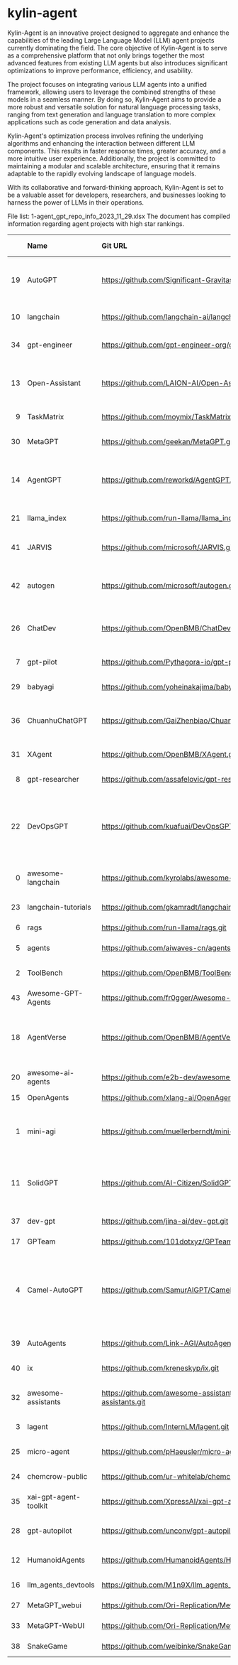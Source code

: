 # kylin-agent
Kylin-Agent is an innovative project designed to aggregate and enhance the capabilities of the leading Large Language Model (LLM) agent projects currently dominating the field. The core objective of Kylin-Agent is to serve as a comprehensive platform that not only brings together the most advanced features from existing LLM agents but also introduces significant optimizations to improve performance, efficiency, and usability.

The project focuses on integrating various LLM agents into a unified framework, allowing users to leverage the combined strengths of these models in a seamless manner. By doing so, Kylin-Agent aims to provide a more robust and versatile solution for natural language processing tasks, ranging from text generation and language translation to more complex applications such as code generation and data analysis.

Kylin-Agent's optimization process involves refining the underlying algorithms and enhancing the interaction between different LLM components. This results in faster response times, greater accuracy, and a more intuitive user experience. Additionally, the project is committed to maintaining a modular and scalable architecture, ensuring that it remains adaptable to the rapidly evolving landscape of language models.

With its collaborative and forward-thinking approach, Kylin-Agent is set to be a valuable asset for developers, researchers, and businesses looking to harness the power of LLMs in their operations.

File list:
1-agent_gpt_repo_info_2023_11_29.xlsx
The document has compiled information regarding agent projects with high star rankings.

|    | Name                  | Git URL                                                      |   Stars | Description                                                                                                                                                                                                                                                           |   Watches |   Forks | License                                        | Readme URL                                                                   | Documentation URL   | Languages                                                                                                                              | Contributors                                                                    | Created At           | Last Updated         | Latest Release   |
|---:|:----------------------|:-------------------------------------------------------------|--------:|:----------------------------------------------------------------------------------------------------------------------------------------------------------------------------------------------------------------------------------------------------------------------|----------:|--------:|:-----------------------------------------------|:-----------------------------------------------------------------------------|:--------------------|:---------------------------------------------------------------------------------------------------------------------------------------|:--------------------------------------------------------------------------------|:---------------------|:---------------------|:-----------------|
| 19 | AutoGPT               | https://github.com/Significant-Gravitas/AutoGPT.git          |  155478 | AutoGPT is the vision of accessible AI for everyone_ to use and to build on. Our mission is to provide the tools_ so that you can focus on what matters.                                                                                                              |    155478 |   38639 | MIT License                                    | https://github.com/Significant-Gravitas/AutoGPT/blob/master/README.md        | None                | JavaScript_Python_Jupyter Notebook_Dart_C++_TypeScript_CMake_HTML_Shell_Dockerfile_Ruby_Jinja_Swift_C_CSS_Batchfile_Kotlin_Objective-C | https://api.github.com/repos/Significant-Gravitas/AutoGPT/contributors          | 2023-03-16T09:21:07Z | 2023-12-27T09:46:45Z | autogpt-v0.5.0   |
| 10 | langchain             | https://github.com/langchain-ai/langchain.git                |   72217 | ⚡ Building applications with LLMs through composability ⚡                                                                                                                                                                                                           |     72217 |   10770 | MIT License                                    | https://github.com/langchain-ai/langchain/blob/master/README.md              | None                | Python_Jupyter Notebook_MDX_Makefile_Shell_XSLT_HTML_Dockerfile_TeX_JavaScript                                                         | https://api.github.com/repos/langchain-ai/langchain/contributors                | 2022-10-17T02:58:36Z | 2023-12-27T09:48:21Z | v0.0.352         |
| 34 | gpt-engineer          | https://github.com/gpt-engineer-org/gpt-engineer.git         |   47769 | Specify what you want it to build_ the AI asks for clarification_ and then builds it.                                                                                                                                                                                 |     47769 |    7768 | MIT License                                    | https://github.com/gpt-engineer-org/gpt-engineer/blob/main/README.md         | None                | Python_Makefile_Shell_Dockerfile                                                                                                       | https://api.github.com/repos/gpt-engineer-org/gpt-engineer/contributors         | 2023-04-29T12:52:15Z | 2023-12-27T09:08:19Z | v.0.2.5          |
| 13 | Open-Assistant        | https://github.com/LAION-AI/Open-Assistant.git               |   36038 | OpenAssistant is a chat-based assistant that understands tasks_ can interact with third-party systems_ and retrieve information dynamically to do so.                                                                                                                 |     36038 |    3262 | Apache License 2.0                             | https://github.com/LAION-AI/Open-Assistant/blob/main/README.md               | None                | Python_TypeScript_JavaScript_Shell_Mako_HTML_Dockerfile_CSS                                                                            | https://api.github.com/repos/LAION-AI/Open-Assistant/contributors               | 2022-12-13T05:24:17Z | 2023-12-27T09:41:39Z | v0.0.4-alpha2    |
|  9 | TaskMatrix            | https://github.com/moymix/TaskMatrix.git                     |   34380 |                                                                                                                                                                                                                                                                       |     34380 |    3370 | Other                                          | https://github.com/moymix/TaskMatrix/blob/main/README.md                     | None                | Python_HTML_Dockerfile                                                                                                                 | https://api.github.com/repos/moymix/TaskMatrix/contributors                     | 2023-03-02T09:04:28Z | 2023-12-27T09:41:40Z | None             |
| 30 | MetaGPT               | https://github.com/geekan/MetaGPT.git                        |   32855 | 🌟 The Multi-Agent Framework: Given one line Requirement_ return PRD_ Design_ Tasks_ Repo                                                                                                                                                                             |     32855 |    3869 | MIT License                                    | https://github.com/geekan/MetaGPT/blob/main/README.md                        | None                | Python_Dockerfile_Shell                                                                                                                | https://api.github.com/repos/geekan/MetaGPT/contributors                        | 2023-06-30T09:04:55Z | 2023-12-27T09:50:55Z | v0.5.2           |
| 14 | AgentGPT              | https://github.com/reworkd/AgentGPT.git                      |   28129 | 🤖 Assemble_ configure_ and deploy autonomous AI Agents in your browser.                                                                                                                                                                                              |     28129 |    9097 | GNU General Public License v3.0                | https://github.com/reworkd/AgentGPT/blob/main/README.md                      | None                | TypeScript_Python_JavaScript_MDX_CSS_Shell_Dockerfile_Batchfile                                                                        | https://api.github.com/repos/reworkd/AgentGPT/contributors                      | 2023-04-07T02:29:19Z | 2023-12-27T07:48:14Z | v.1.0.0          |
| 21 | llama_index           | https://github.com/run-llama/llama_index.git                 |   25788 | LlamaIndex (formerly GPT Index) is a data framework for your LLM applications                                                                                                                                                                                         |     25788 |    3251 | MIT License                                    | https://github.com/run-llama/llama_index/blob/main/README.md                 | None                | Python_Jupyter Notebook_Shell_Makefile                                                                                                 | https://api.github.com/repos/run-llama/llama_index/contributors                 | 2022-11-02T04:24:54Z | 2023-12-27T09:41:26Z | v0.9.22          |
| 41 | JARVIS                | https://github.com/microsoft/JARVIS.git                      |   22331 | JARVIS_ a system to connect LLMs with ML community. Paper: https://arxiv.org/pdf/2303.17580.pdf                                                                                                                                                                       |     22331 |    1930 | MIT License                                    | https://github.com/microsoft/JARVIS/blob/main/README.md                      | None                | Python_Vue_TypeScript_JavaScript_PowerShell_Shell_CSS_HTML                                                                             | https://api.github.com/repos/microsoft/JARVIS/contributors                      | 2023-03-30T02:57:12Z | 2023-12-27T07:37:22Z | None             |
| 42 | autogen               | https://github.com/microsoft/autogen.git                     |   18909 | Enable Next-Gen Large Language Model Applications. Join our Discord: https://discord.gg/pAbnFJrkgZ                                                                                                                                                                    |     18909 |    2349 | Creative Commons Attribution 4.0 International | https://github.com/microsoft/autogen/blob/main/README.md                     | None                | Jupyter Notebook_Python_MDX_JavaScript_CSS_Dockerfile                                                                                  | https://api.github.com/repos/microsoft/autogen/contributors                     | 2023-08-18T11:43:45Z | 2023-12-27T09:53:08Z | v0.2.2           |
| 26 | ChatDev               | https://github.com/OpenBMB/ChatDev.git                       |   18593 | Create Customized Software using Natural Language Idea (through LLM-powered Multi-Agent Collaboration)                                                                                                                                                                |     18593 |    2269 | Apache License 2.0                             | https://github.com/OpenBMB/ChatDev/blob/main/README.md                       | None                | Shell_Python_JavaScript_CSS_HTML_Dockerfile                                                                                            | https://api.github.com/repos/OpenBMB/ChatDev/contributors                       | 2023-08-28T02:18:13Z | 2023-12-27T09:41:33Z | v1.1.2           |
|  7 | gpt-pilot             | https://github.com/Pythagora-io/gpt-pilot.git                |   18198 | Dev tool that writes scalable apps from scratch while the developer oversees the implementation                                                                                                                                                                       |     18198 |    1496 | MIT License                                    | https://github.com/Pythagora-io/gpt-pilot/blob/main/README.md                | None                | Python_JavaScript_Dockerfile                                                                                                           | https://api.github.com/repos/Pythagora-io/gpt-pilot/contributors                | 2023-08-16T11:56:07Z | 2023-12-27T09:49:21Z | None             |
| 29 | babyagi               | https://github.com/yoheinakajima/babyagi.git                 |   18174 |                                                                                                                                                                                                                                                                       |     18174 |    2456 | MIT License                                    | https://github.com/yoheinakajima/babyagi/blob/main/README.md                 | None                | Python_JavaScript_CSS_HTML_Dockerfile                                                                                                  | https://api.github.com/repos/yoheinakajima/babyagi/contributors                 | 2023-04-03T00:40:27Z | 2023-12-27T09:27:13Z | None             |
| 36 | ChuanhuChatGPT        | https://github.com/GaiZhenbiao/ChuanhuChatGPT.git            |   13906 | GUI for ChatGPT API and many LLMs. Supports agents_ file-based QA_ GPT finetuning and query with web search. All with a neat UI.                                                                                                                                      |     13906 |    2176 | GNU General Public License v3.0                | https://github.com/GaiZhenbiao/ChuanhuChatGPT/blob/main/README.md            | None                | Python_JavaScript_CSS_HTML_Shell_Dockerfile_Batchfile                                                                                  | https://api.github.com/repos/GaiZhenbiao/ChuanhuChatGPT/contributors            | 2023-03-02T13:37:13Z | 2023-12-27T09:49:24Z | 20231223         |
| 31 | XAgent                | https://github.com/OpenBMB/XAgent.git                        |    6442 | An Autonomous LLM Agent for Complex Task Solving                                                                                                                                                                                                                      |      6442 |     616 | Apache License 2.0                             | https://github.com/OpenBMB/XAgent/blob/main/README.md                        | None                | Python_Vue_TypeScript_CSS_Dockerfile_Shell_JavaScript_HTML                                                                             | https://api.github.com/repos/OpenBMB/XAgent/contributors                        | 2023-10-16T03:44:57Z | 2023-12-27T09:30:32Z | v1.0.0           |
|  8 | gpt-researcher        | https://github.com/assafelovic/gpt-researcher.git            |    6235 | GPT based autonomous agent that does online comprehensive research on any given topic                                                                                                                                                                                 |      6235 |     726 | MIT License                                    | https://github.com/assafelovic/gpt-researcher/blob/master/README.md          | None                | Python_JavaScript_HTML_CSS_Dockerfile                                                                                                  | https://api.github.com/repos/assafelovic/gpt-researcher/contributors            | 2023-05-12T10:33:54Z | 2023-12-27T07:35:30Z | v0.1.1           |
| 22 | DevOpsGPT             | https://github.com/kuafuai/DevOpsGPT.git                     |    6093 | Multi agent system for AI-driven software development. Combine LLM with DevOps tools to convert natural language requirements into working software. Supports any development language and extends the existing code.                                                 |      6093 |     769 | Other                                          | https://github.com/kuafuai/DevOpsGPT/blob/master/README.md                   | None                | HTML_JavaScript_Python_Less_CSS_Smarty_Shell_Batchfile_Dockerfile_Mako                                                                 | https://api.github.com/repos/kuafuai/DevOpsGPT/contributors                     | 2023-07-12T08:12:04Z | 2023-12-27T06:56:22Z | v0.6.20          |
|  0 | awesome-langchain     | https://github.com/kyrolabs/awesome-langchain.git            |    5855 | 😎 Awesome list of tools and projects with the awesome LangChain framework                                                                                                                                                                                            |      5855 |     385 | Creative Commons Zero v1.0 Universal           | https://github.com/kyrolabs/awesome-langchain/blob/main/README.md            | None                |                                                                                                                                        | https://api.github.com/repos/kyrolabs/awesome-langchain/contributors            | 2023-02-28T20:25:33Z | 2023-12-27T09:43:09Z | None             |
| 23 | langchain-tutorials   | https://github.com/gkamradt/langchain-tutorials.git          |    5602 | Overview and tutorial of the LangChain Library                                                                                                                                                                                                                        |      5602 |    1689 | None                                           | https://github.com/gkamradt/langchain-tutorials/blob/main/README.md          | None                | Jupyter Notebook_Python_Shell                                                                                                          | https://api.github.com/repos/gkamradt/langchain-tutorials/contributors          | 2023-02-13T18:24:18Z | 2023-12-27T02:29:45Z | None             |
|  6 | rags                  | https://github.com/run-llama/rags.git                        |    5180 | Build ChatGPT over your data_ all with natural language                                                                                                                                                                                                               |      5180 |     625 | MIT License                                    | https://github.com/run-llama/rags/blob/main/README.md                        | None                | Python_Makefile                                                                                                                        | https://api.github.com/repos/run-llama/rags/contributors                        | 2023-11-16T07:49:44Z | 2023-12-27T08:47:24Z | None             |
|  5 | agents                | https://github.com/aiwaves-cn/agents.git                     |    4149 | An Open-source Framework for Autonomous Language Agents                                                                                                                                                                                                               |      4149 |     301 | Apache License 2.0                             | https://github.com/aiwaves-cn/agents/blob/master/README.md                   | None                | Python                                                                                                                                 | https://api.github.com/repos/aiwaves-cn/agents/contributors                     | 2023-07-18T02:01:03Z | 2023-12-26T18:07:19Z | None             |
|  2 | ToolBench             | https://github.com/OpenBMB/ToolBench.git                     |    3898 | An open platform for training_ serving_ and evaluating large language model for tool learning.                                                                                                                                                                        |      3898 |     330 | Apache License 2.0                             | https://github.com/OpenBMB/ToolBench/blob/master/README.md                   | None                | Python_Shell                                                                                                                           | https://api.github.com/repos/OpenBMB/ToolBench/contributors                     | 2023-05-28T03:46:17Z | 2023-12-27T08:46:05Z | None             |
| 43 | Awesome-GPT-Agents    | https://github.com/fr0gger/Awesome-GPT-Agents.git            |    3494 | A curated list of GPT agents for cybersecurity                                                                                                                                                                                                                        |      3494 |     343 | Apache License 2.0                             | https://github.com/fr0gger/Awesome-GPT-Agents/blob/main/README.md            | None                |                                                                                                                                        | https://api.github.com/repos/fr0gger/Awesome-GPT-Agents/contributors            | 2023-11-11T02:30:01Z | 2023-12-27T01:23:09Z | None             |
| 18 | AgentVerse            | https://github.com/OpenBMB/AgentVerse.git                    |    3188 | 🤖 AgentVerse 🪐 is designed to facilitate the deployment of multiple LLM-based agents in various applications_ which primarily provides two frameworks: task-solving and simulation                                                                                  |      3188 |     289 | Apache License 2.0                             | https://github.com/OpenBMB/AgentVerse/blob/main/README.md                    | None                | JavaScript_TypeScript_Python_Yacc_Shell_Batchfile                                                                                      | https://api.github.com/repos/OpenBMB/AgentVerse/contributors                    | 2023-05-06T01:43:19Z | 2023-12-27T07:30:46Z | v0.1.8.1         |
| 20 | awesome-ai-agents     | https://github.com/e2b-dev/awesome-ai-agents.git             |    3155 | A list of AI autonomous agents                                                                                                                                                                                                                                        |      3155 |     231 | None                                           | https://github.com/e2b-dev/awesome-ai-agents/blob/main/README.md             | None                |                                                                                                                                        | https://api.github.com/repos/e2b-dev/awesome-ai-agents/contributors             | 2023-06-19T00:20:06Z | 2023-12-27T09:06:13Z | v1.6             |
| 15 | OpenAgents            | https://github.com/xlang-ai/OpenAgents.git                   |    2937 | OpenAgents: An Open Platform for Language Agents in the Wild                                                                                                                                                                                                          |      2937 |     266 | Apache License 2.0                             | https://github.com/xlang-ai/OpenAgents/blob/main/README.md                   | None                | Python_TypeScript_Dockerfile_CSS_JavaScript_Shell                                                                                      | https://api.github.com/repos/xlang-ai/OpenAgents/contributors                   | 2023-08-08T09:15:28Z | 2023-12-27T08:55:37Z | None             |
|  1 | mini-agi              | https://github.com/muellerberndt/mini-agi.git                |    2678 | MiniAGI is a minimal general-purpose autonomous agent based on GPT-3.5 / GPT-4. Can analyze stock prices_ perform network security tests_ create art_ and order pizza.                                                                                                |      2678 |     283 | MIT License                                    | https://github.com/muellerberndt/mini-agi/blob/main/README.md                | None                | Python_Shell_Dockerfile                                                                                                                | https://api.github.com/repos/muellerberndt/mini-agi/contributors                | 2023-04-14T05:33:58Z | 2023-12-27T08:12:58Z | None             |
| 11 | SolidGPT              | https://github.com/AI-Citizen/SolidGPT.git                   |    1783 | Chat everything with your code repository_ ask repository level code questions_ and discuss your requirements. AI Scan and learning your code repository_  provide you code repository level answer🧱 🧱                                                              |      1783 |     119 | Creative Commons Attribution 4.0 International | https://github.com/AI-Citizen/SolidGPT/blob/main/README.md                   | None                | Python_JavaScript_TypeScript_CSS_HTML_Dockerfile_Shell                                                                                 | https://api.github.com/repos/AI-Citizen/SolidGPT/contributors                   | 2023-08-08T05:25:16Z | 2023-12-27T05:00:47Z | v0.2.7           |
| 37 | dev-gpt               | https://github.com/jina-ai/dev-gpt.git                       |    1541 | Your Virtual Development Team                                                                                                                                                                                                                                         |      1541 |     124 | Apache License 2.0                             | https://github.com/jina-ai/dev-gpt/blob/main/README.md                       | None                | Python_Shell_Dockerfile                                                                                                                | https://api.github.com/repos/jina-ai/dev-gpt/contributors                       | 2023-03-17T09:42:56Z | 2023-12-27T07:53:29Z | None             |
| 17 | GPTeam                | https://github.com/101dotxyz/GPTeam.git                      |    1441 | GPTeam: An open-source multi-agent simulation                                                                                                                                                                                                                         |      1441 |     227 | MIT License                                    | https://github.com/101dotxyz/GPTeam/blob/main/README.md                      | None                | Python_HTML_PLpgSQL                                                                                                                    | https://api.github.com/repos/101dotxyz/GPTeam/contributors                      | 2023-04-03T18:26:14Z | 2023-12-27T09:13:34Z | None             |
|  4 | Camel-AutoGPT         | https://github.com/SamurAIGPT/Camel-AutoGPT.git              |    1096 | 🚀 Introducing 🐪 CAMEL: a game-changing role-playing approach for LLMs and auto-agents like BabyAGI & AutoGPT! Watch two agents 🤝 collaborate and solve tasks together_ unlocking endless possibilities in #ConversationalAI_ 🎮 gaming_ 📚 education_ and more! 🔥 |      1096 |      93 | MIT License                                    | https://github.com/SamurAIGPT/Camel-AutoGPT/blob/main/README.md              | None                | JavaScript_Python_CSS_HTML                                                                                                             | https://api.github.com/repos/SamurAIGPT/Camel-AutoGPT/contributors              | 2023-04-21T08:31:00Z | 2023-12-26T22:17:11Z | None             |
| 39 | AutoAgents            | https://github.com/Link-AGI/AutoAgents.git                   |     863 | Generate different roles for GPTs to form a collaborative entity for complex tasks.                                                                                                                                                                                   |       863 |     102 | MIT License                                    | https://github.com/Link-AGI/AutoAgents/blob/main/README.md                   | None                | Python_JavaScript_HTML_CSS_Shell_Dockerfile                                                                                            | https://api.github.com/repos/Link-AGI/AutoAgents/contributors                   | 2023-08-21T12:19:36Z | 2023-12-27T03:58:52Z | None             |
| 40 | ix                    | https://github.com/kreneskyp/ix.git                          |     851 | Autonomous GPT-4 agent platform                                                                                                                                                                                                                                       |       851 |      92 | Other                                          | https://github.com/kreneskyp/ix/blob/master/README.md                        | None                | Python_JavaScript_Makefile_Dockerfile_HTML_CSS_Shell_HCL                                                                               | https://api.github.com/repos/kreneskyp/ix/contributors                          | 2023-04-05T03:05:22Z | 2023-12-27T08:21:57Z | v0.13.0          |
| 32 | awesome-assistants    | https://github.com/awesome-assistants/awesome-assistants.git |     677 | A curated list of awesome AI assistants. Example Telegram bot with all these assistants can be tested on the link below.                                                                                                                                              |       677 |      41 | MIT License                                    | https://github.com/awesome-assistants/awesome-assistants/blob/main/README.md | None                | HTML_Python_Makefile                                                                                                                   | https://api.github.com/repos/awesome-assistants/awesome-assistants/contributors | 2023-11-24T10:41:41Z | 2023-12-27T08:45:41Z | None             |
|  3 | lagent                | https://github.com/InternLM/lagent.git                       |     593 | A lightweight framework for building LLM-based agents                                                                                                                                                                                                                 |       593 |      60 | Apache License 2.0                             | https://github.com/InternLM/lagent/blob/main/README.md                       | None                | Python                                                                                                                                 | https://api.github.com/repos/InternLM/lagent/contributors                       | 2023-08-20T12:45:45Z | 2023-12-26T05:51:43Z | v0.1.2           |
| 25 | micro-agent           | https://github.com/pHaeusler/micro-agent.git                 |     432 | A tiny implementation of an autonomous agent powered by LLMs (OpenAI GPT-4)                                                                                                                                                                                           |       432 |      40 | None                                           | https://github.com/pHaeusler/micro-agent/blob/main/README.md                 | None                | Python                                                                                                                                 | https://api.github.com/repos/pHaeusler/micro-agent/contributors                 | 2023-03-28T22:22:49Z | 2023-12-20T04:20:20Z | None             |
| 24 | chemcrow-public       | https://github.com/ur-whitelab/chemcrow-public.git           |     336 | Chemcrow                                                                                                                                                                                                                                                              |       336 |      42 | MIT License                                    | https://github.com/ur-whitelab/chemcrow-public/blob/main/README.md           | None                | Python                                                                                                                                 | https://api.github.com/repos/ur-whitelab/chemcrow-public/contributors           | 2023-06-04T15:59:05Z | 2023-12-27T02:43:11Z | v0.3.19          |
| 35 | xai-gpt-agent-toolkit | https://github.com/XpressAI/xai-gpt-agent-toolkit.git        |     273 | Xircuits toolkit for creating and experimenting with BabyAGI/AutoGPT-style agents                                                                                                                                                                                     |       273 |      42 | MIT License                                    | https://github.com/XpressAI/xai-gpt-agent-toolkit/blob/main/README.md        | None                | Python                                                                                                                                 | https://api.github.com/repos/XpressAI/xai-gpt-agent-toolkit/contributors        | 2023-04-14T01:50:34Z | 2023-12-24T21:02:53Z | None             |
| 28 | gpt-autopilot         | https://github.com/unconv/gpt-autopilot.git                  |     244 | A GPT-4 powered AI agent that can create full projects with iterative prompting                                                                                                                                                                                       |       244 |      78 | MIT License                                    | https://github.com/unconv/gpt-autopilot/blob/master/README.md                | None                | Python_Batchfile_Shell                                                                                                                 | https://api.github.com/repos/unconv/gpt-autopilot/contributors                  | 2023-06-15T03:35:11Z | 2023-12-27T00:27:14Z | v0.4.1           |
| 12 | HumanoidAgents        | https://github.com/HumanoidAgents/HumanoidAgents.git         |     192 | Humanoid Agents: Platform for Simulating Human-like Generative Agents                                                                                                                                                                                                 |       192 |      19 | Apache License 2.0                             | https://github.com/HumanoidAgents/HumanoidAgents/blob/main/README.md         | None                | Python                                                                                                                                 | https://api.github.com/repos/HumanoidAgents/HumanoidAgents/contributors         | 2023-10-09T00:03:11Z | 2023-12-26T03:14:38Z | None             |
| 16 | llm_agents_devtools   | https://github.com/M1n9X/llm_agents_devtools.git             |      25 | A curated list of autonomous agents and developer tools powered by LLM.                                                                                                                                                                                               |        25 |       2 | None                                           | https://github.com/M1n9X/llm_agents_devtools/blob/main/README.md             | None                |                                                                                                                                        | https://api.github.com/repos/M1n9X/llm_agents_devtools/contributors             | 2023-09-05T14:21:26Z | 2023-12-22T03:27:24Z | None             |
| 27 | MetaGPT_webui         | https://github.com/Ori-Replication/MetaGPT_webui.git         |       8 |                                                                                                                                                                                                                                                                       |         8 |       1 | MIT License                                    | https://github.com/Ori-Replication/MetaGPT_webui/blob/main/README.md         | None                | Python_Dockerfile_Shell                                                                                                                | https://api.github.com/repos/Ori-Replication/MetaGPT_webui/contributors         | 2023-09-11T02:45:01Z | 2023-12-06T06:15:50Z | None             |
| 33 | MetaGPT-WebUI         | https://github.com/Ori-Replication/MetaGPT-WebUI.git         |       2 | The webui of MetaGPT Based on Gradio                                                                                                                                                                                                                                  |         2 |       1 | MIT License                                    | https://github.com/Ori-Replication/MetaGPT-WebUI/blob/main/README.md         | None                | Python_Dockerfile_Shell                                                                                                                | https://api.github.com/repos/Ori-Replication/MetaGPT-WebUI/contributors         | 2023-09-13T07:13:37Z | 2023-12-11T19:12:30Z | None             |
| 38 | SnakeGame             | https://github.com/weibinke/SnakeGame.git                    |       0 | A python snake game generated by MetaGPT                                                                                                                                                                                                                              |         0 |       0 | None                                           | https://github.com/weibinke/SnakeGame/blob/main/README.md                    | None                | Python_Mermaid                                                                                                                         | https://api.github.com/repos/weibinke/SnakeGame/contributors                    | 2023-09-10T13:47:03Z | 2023-09-10T13:59:10Z | None             |
